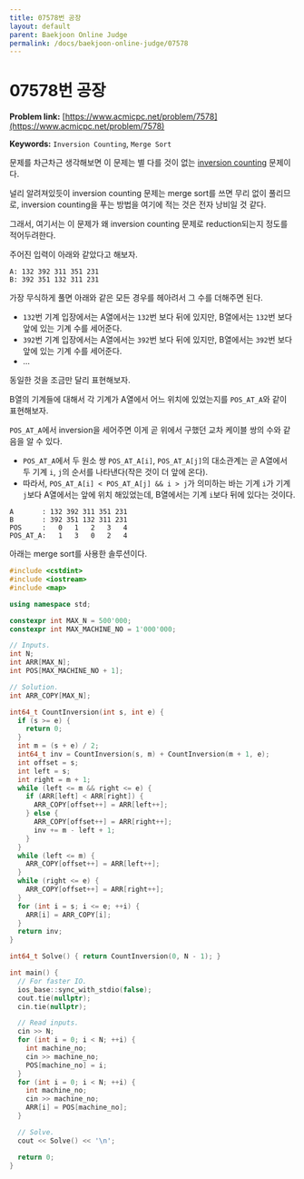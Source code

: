 ```yaml
---
title: 07578번 공장
layout: default
parent: Baekjoon Online Judge
permalink: /docs/baekjoon-online-judge/07578
---
```


# 07578번 공장

**Problem link:** [https://www.acmicpc.net/problem/7578](https://www.acmicpc.net/problem/7578)

**Keywords:** `Inversion Counting`, `Merge Sort`

문제를 차근차근 생각해보면 이 문제는 별 다를 것이 없는 [inversion counting](https://www.geeksforgeeks.org/inversion-count-in-array-using-merge-sort/) 문제이다.

널리 알려져있듯이 inversion counting 문제는 merge sort를 쓰면 무리 없이 풀리므로, inversion counting을 푸는 방법을 여기에 적는 것은 전자 낭비일 것 같다.

그래서, 여기서는 이 문제가 왜 inversion counting 문제로 reduction되는지 정도를 적어두려한다.

주어진 입력이 아래와 같았다고 해보자.

```text
A: 132 392 311 351 231
B: 392 351 132 311 231
```

가장 무식하게 풀면 아래와 같은 모든 경우를 헤아려서 그 수를 더해주면 된다.

- `132`번 기계 입장에서는 A열에서는 `132`번 보다 뒤에 있지만, B열에서는 `132`번 보다 앞에 있는 기계 수를 세어준다. 
- `392`번 기계 입장에서는 A열에서는 `392`번 보다 뒤에 있지만, B열에서는 `392`번 보다 앞에 있는 기계 수를 세어준다.
- ...

동일한 것을 조금만 달리 표현해보자.

B열의 기계들에 대해서 각 기계가 A열에서 어느 위치에 있었는지를 `POS_AT_A`와 같이 표현해보자.

`POS_AT_A`에서 inversion을 세어주면 이게 곧 위에서 구했던 교차 케이블 쌍의 수와 같음을 알 수 있다.

- `POS_AT_A`에서 두 원소 쌍 `POS_AT_A[i]`, `POS_AT_A[j]`의 대소관계는 곧 A열에서 두 기계 `i`, `j`의 순서를 나타낸다(작은 것이 더 앞에 온다).
- 따라서, `POS_AT_A[i] < POS_AT_A[j] && i > j`가 의미하는 바는 기계 `i`가 기계 `j`보다 A열에서는 앞에 위치 해있었는데, B열에서는 기계 `i`보다 뒤에 있다는 것이다.

```text
A       : 132 392 311 351 231
B       : 392 351 132 311 231
POS     :   0   1   2   3   4
POS_AT_A:   1   3   0   2   4
```

아래는 merge sort를 사용한 솔루션이다.

```cpp
#include <cstdint>
#include <iostream>
#include <map>

using namespace std;

constexpr int MAX_N = 500'000;
constexpr int MAX_MACHINE_NO = 1'000'000;

// Inputs.
int N;
int ARR[MAX_N];
int POS[MAX_MACHINE_NO + 1];

// Solution.
int ARR_COPY[MAX_N];

int64_t CountInversion(int s, int e) {
  if (s >= e) {
    return 0;
  }
  int m = (s + e) / 2;
  int64_t inv = CountInversion(s, m) + CountInversion(m + 1, e);
  int offset = s;
  int left = s;
  int right = m + 1;
  while (left <= m && right <= e) {
    if (ARR[left] < ARR[right]) {
      ARR_COPY[offset++] = ARR[left++];
    } else {
      ARR_COPY[offset++] = ARR[right++];
      inv += m - left + 1;
    }
  }
  while (left <= m) {
    ARR_COPY[offset++] = ARR[left++];
  }
  while (right <= e) {
    ARR_COPY[offset++] = ARR[right++];
  }
  for (int i = s; i <= e; ++i) {
    ARR[i] = ARR_COPY[i];
  }
  return inv;
}

int64_t Solve() { return CountInversion(0, N - 1); }

int main() {
  // For faster IO.
  ios_base::sync_with_stdio(false);
  cout.tie(nullptr);
  cin.tie(nullptr);

  // Read inputs.
  cin >> N;
  for (int i = 0; i < N; ++i) {
    int machine_no;
    cin >> machine_no;
    POS[machine_no] = i;
  }
  for (int i = 0; i < N; ++i) {
    int machine_no;
    cin >> machine_no;
    ARR[i] = POS[machine_no];
  }

  // Solve.
  cout << Solve() << '\n';

  return 0;
}
```